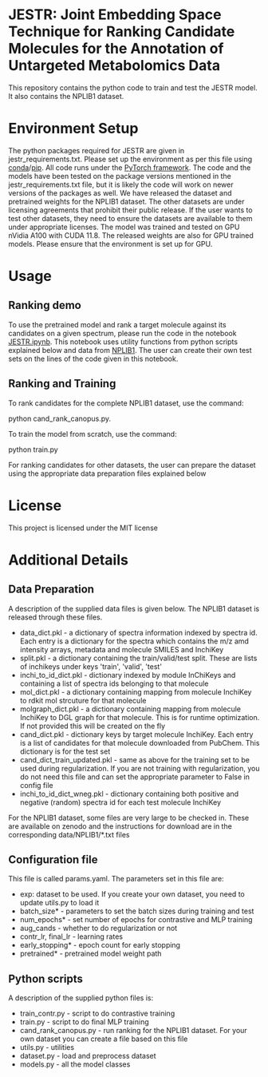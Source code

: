 # **JESTR: Joint Embedding Space Technique for Ranking Candidate Molecules for the Annotation of Untargeted Metabolomics Data**

This repository contains the python code to train and test the JESTR model. It also contains the NPLIB1 dataset.

# **Environment Setup**
The python packages required for JESTR are given in jestr_requirements.txt. Please set up the environment as per this file using [conda](http://docs.condi.ioen/latest/)/[pip](https://pip.pypa.io/en/stable/cli/pip_install/).
All code runs under the [PyTorch framework](https://pytorch.org). The code and the models have been tested on the package versions mentioned in the jestr_requirements.txt file, but it is likely the code will work on newer versions of the packages as well.
We have released the dataset and pretrained weights for the NPLIB1 dataset. The other datasets are under licensing agreements that prohibit their public
release. If the user wants to test other datasets, they need to ensure the datasets are available to them under appropriate licenses. The model was trained and tested on GPU nVidia A100 with CUDA 11.8. The released weights are also for GPU trained models. Please ensure that the environment is set up for GPU.

# **Usage**
## **Ranking demo**
To use the pretrained model and rank a target molecule against its candidates on a given spectrum, please run the code in the notebook [JESTR.ipynb](https://github.com/HassounLab/JESTR1/blob/main/JESTR.ipynb). This notebook uses utility functions from python scripts explained below and data from [NPLIB1](https://github.com/HassounLab/JESTR1/tree/main/data/NPLIB1). The user can create their own test sets on the lines of the code given in this notebook.

## **Ranking and Training**
To rank candidates for the complete NPLIB1 dataset, use the command: 

python cand_rank_canopus.py.

To train the model from scratch, use the command: 

python train.py

For ranking candidates for other datasets, the user can prepare the dataset using the appropriate data preparation files explained below

# **License**
This project is licensed under the MIT license

# **Additional Details**
## **Data Preparation**
A description of the supplied data files is given below. The NPLIB1 dataset is released through these files.

- data_dict.pkl - a dictionary of spectra information indexed by spectra id. Each entry is a dictionary for the spectra which contains the m/z amd intensity arrays, metadata and molecule SMILES and InchiKey
- split.pkl - a dictionary containing the train/valid/test split. These are lists of inchikeys under keys 'train', 'valid', 'test'
- inchi_to_id_dict.pkl - dictionary indexed by module InChiKeys and containing a list of spectra ids belonging to that molecule
- mol_dict.pkl - a dictionary containing mapping from molecule InchiKey to rdkit mol strcuture for that molecule
- molgraph_dict.pkl - a dictionary containing mapping from molecule InchiKey to DGL graph for that molecule. This is for runtime optimization. If not provided this will be created on the fly
- cand_dict.pkl - dictionary keys by target molecule InchiKey. Each entry is a list of candidates for that molecule downloaded from PubChem. This dictionary is for the test set
- cand_dict_train_updated.pkl - same as above for the training set to be used during regularization. If you are not training with regularization, you do not need this file and can set the appropriate parameter to False in config file
- inchi_to_id_dict_wneg.pkl - dictionary containing both positive and negative (random) spectra id for each test molecule InchiKey

For the NPLIB1 dataset, some files are very large to be checked in. These are available on zenodo and the instructions for download are in the corresponding data/NPLIB1/*.txt files

## **Configuration file**

This file is called params.yaml. The parameters set in this file are:
- exp: dataset to be used. If you create your own dataset, you need to update utils.py to load it
- batch_size* - parameters to set the batch sizes during training and test
- num_epochs* - set number of epochs for contrastive and MLP training
- aug_cands - whether to do regularization or not
- contr_lr, final_lr - learning rates
- early_stopping* - epoch count for early stopping
- pretrained* - pretrained model weight path

## **Python scripts**
A description of the supplied python files is:
- train_contr.py - script to do contrastive training
- train.py - script to do final MLP training
- cand_rank_canopus.py - run ranking for the NPLIB1 dataset. For your own dataset you can create a file based on this file
- utils.py - utilities
- dataset.py - load and preprocess dataset
- models.py - all the model classes

